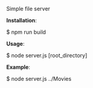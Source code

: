 Simple file server


__Installation__:


$ npm run build


__Usage__:


$ node server.js [root_directory]


__Example__:


$ node server.js ../Movies
